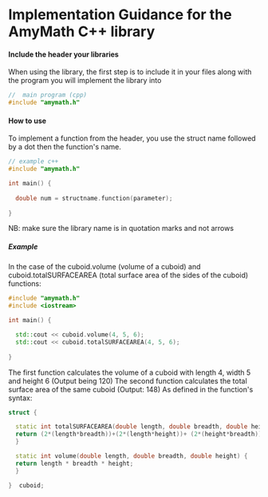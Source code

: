 # Implementation Guidance for the AmyMath C++ library

#### Include the header your libraries

When using the library, the first step is to include it in your files along with the program
you will implement the library into

```cpp
//  main program (cpp)
#include "amymath.h"
```

#### How to use

To implement a function from the header, you use the struct name followed by a dot then the function's name.

```cpp
// example c++
#include "amymath.h"

int main() {
  
  double num = structname.function(parameter);
  
}
``` 
NB: make sure the library name is in quotation marks and not arrows

##### Example 

In the case of the cuboid.volume (volume of a cuboid) and cuboid.totalSURFACEAREA (total surface area of the sides of the cuboid) functions:

```cpp
#include "amymath.h"
#include <iostream>

int main() {

  std::cout << cuboid.volume(4, 5, 6);
  std::cout << cuboid.totalSURFACEAREA(4, 5, 6);
  
}
``` 

The first function calculates the volume of a cuboid with length 4, width 5 and height 6 (Output being 120) 
The second function calculates the total surface area of the same cuboid (Output: 148)
As defined in the function's syntax:

```cpp
struct {

  static int totalSURFACEAREA(double length, double breadth, double height) {
  return (2*(length*breadth))+(2*(length*height))+ (2*(height*breadth));
  }

  static int volume(double length, double breadth, double height) {
  return length * breadth * height;
  }

}  cuboid;
```

